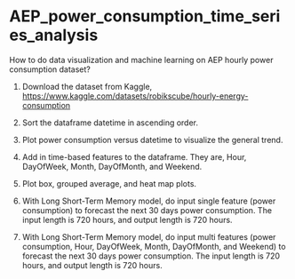 # AEP_power_consumption_time_series_analysis

How to do data visualization and machine learning on AEP hourly power consumption dataset?

1. Download the dataset from Kaggle, https://www.kaggle.com/datasets/robikscube/hourly-energy-consumption

2. Sort the dataframe datetime in ascending order.

3. Plot power consumption versus datetime to visualize the general trend.

4. Add in time-based features to the dataframe. They are, Hour, DayOfWeek, Month, DayOfMonth, and Weekend.

5. Plot box, grouped average, and heat map plots.

6. With Long Short-Term Memory model, do input single feature (power consumption) to forecast the next 30 days power consumption. The input length is 720 hours, and output length is 720 hours.

7. With Long Short-Term Memory model, do input multi features (power consumption, Hour, DayOfWeek, Month, DayOfMonth, and Weekend) to forecast the next 30 days power consumption. The input length is 720 hours, and output length is 720 hours.
